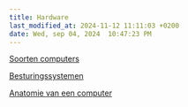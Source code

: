 ```yaml
---
title: Hardware
last_modified_at: 2024-11-12 11:11:03 +0200
date: Wed, sep 04, 2024  10:47:23 PM
---
```


[Soorten computers](soorten-computers)

[Besturingssystemen](Besturingssystemen)

[Anatomie van een computer](Anatomie-van-een-computer)
